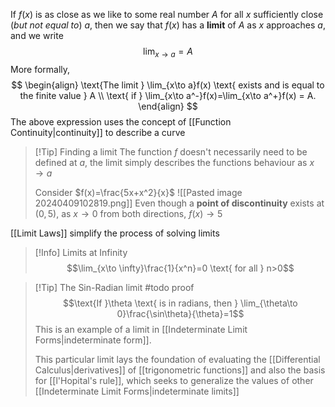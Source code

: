 If $f(x)$ is as close as we like to some real number $A$ for all $x$ sufficiently close (*but not equal to*) $a$, then we say that $f(x)$ has a **limit** of $A$ as $x$ approaches $a$, and we write $$\lim_{x\to a} = A$$
More formally, 
$$
\begin{align}
\text{The limit } \lim_{x\to a}f(x) \text{ exists and is equal to the finite value } A \\ \text{ if } \lim_{x\to a^-}f(x)=\lim_{x\to a^+}f(x) = A.
\end{align}
$$
The above expression uses the concept of [[Function Continuity|continuity]] to describe a curve

> [!Tip] Finding a limit
> The function $f$ doesn't necessarily need to be defined at $a$, the limit simply describes the functions behaviour as $x\to a$ 
> 
> Consider $f(x)=\frac{5x+x^2}{x}$
> ![[Pasted image 20240409102819.png]]
> Even though a **point of discontinuity** exists at $(0,5)$, as $x\to0$ from both directions, $f(x)\to 5$

[[Limit Laws]] simplify the process of solving limits

> [!Info] Limits at Infinity
> $$\lim_{x\to \infty}\frac{1}{x^n}=0 \text{ for all } n>0$$

> [!Tip] The Sin-Radian limit
> #todo proof
> $$\text{If }\theta \text{ is in radians, then } \lim_{\theta\to 0}\frac{\sin\theta}{\theta}=1$$
> This is an example of a limit in [[Indeterminate Limit Forms|indeterminate form]].
> 
> This particular limit lays the foundation of evaluating the [[Differential Calculus|derivatives]] of [[trigonometric functions]] and also the basis for [[l'Hopital's rule]], which seeks to generalize the values of other [[Indeterminate Limit Forms|indeterminate limits]]
